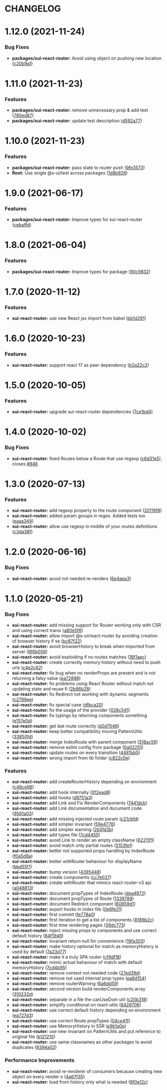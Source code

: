 # CHANGELOG

# 1.12.0 (2021-11-24)


### Bug Fixes

* **packages/sui-react-router:** Avoid using object on pushing new location ([c20b9a1](https://github.com/SUI-Components/sui/commit/c20b9a1365f01097da8ce532618ae5d4c6141fab))



# 1.11.0 (2021-11-23)


### Features

* **packages/sui-react-router:** remove unnecessary prop & add test ([780ed87](https://github.com/SUI-Components/sui/commit/780ed87c8f312bcee6f8c32711ec4cb482036d8e))
* **packages/sui-react-router:** update test description ([d592a77](https://github.com/SUI-Components/sui/commit/d592a77c4b35036279bea8dafef40d5f7e09a41e))



# 1.10.0 (2021-11-23)


### Features

* **packages/sui-react-router:** pass state to router push ([9fe3573](https://github.com/SUI-Components/sui/commit/9fe3573831259ef6e6ce1725ed7e601dc79e3096))
* **Root:** Use single @s-ui/test across packages ([1d8b926](https://github.com/SUI-Components/sui/commit/1d8b926e727cab44d599767ee13076bc451663bc))



# 1.9.0 (2021-06-17)


### Features

* **packages/sui-react-router:** Improve types for sui-react-router ([cebaffd](https://github.com/SUI-Components/sui/commit/cebaffd2e006d26fa7fec9fbc0f898464f628f51))



# 1.8.0 (2021-06-04)


### Features

* **packages/sui-react-router:** Improve types for package ([90c9832](https://github.com/SUI-Components/sui/commit/90c98322ca542211504a740342115273991f9afc))



# 1.7.0 (2020-11-12)


### Features

* **sui-react-router:** use new React jsx import from babel ([bb1d291](https://github.com/SUI-Components/sui/commit/bb1d29160ba9538ecb9702e22524547ef8a5c7ce))



# 1.6.0 (2020-10-23)


### Features

* **sui-react-router:** support react 17 as peer dependency ([b2a22c2](https://github.com/SUI-Components/sui/commit/b2a22c2af038168242604ccb7fb87120d82d4912))



# 1.5.0 (2020-10-05)


### Features

* **sui-react-router:** upgrade sui-react-router dependencies ([7ce1bd4](https://github.com/SUI-Components/sui/commit/7ce1bd46c2c89e1c72de31fedb40d2568d6d1a37))



# 1.4.0 (2020-10-02)


### Bug Fixes

* **sui-react-router:** fixed Routes below a Route that use regexp ([c6d31e5](https://github.com/SUI-Components/sui/commit/c6d31e581f8aa05592f860a1fae230144238a448)), closes [#946](https://github.com/SUI-Components/sui/issues/946)



# 1.3.0 (2020-07-13)


### Features

* **sui-react-router:** add regexp property to the route component ([20119f8](https://github.com/SUI-Components/sui/commit/20119f847268cc768f606490446ae9041927dc0b))
* **sui-react-router:** added param groups in regex. Added tests too ([eaaa349](https://github.com/SUI-Components/sui/commit/eaaa34947595af5cca5cedd7ce3607a8cba228f5))
* **sui-react-router:** allow use regexp in middle of your routes definitions ([c3da38f](https://github.com/SUI-Components/sui/commit/c3da38f27b3fef3a83930ab53b3ec8ab7a9d366e))



# 1.2.0 (2020-06-16)


### Bug Fixes

* **sui-react-router:** avoid not needed re-renders ([6e4aea3](https://github.com/SUI-Components/sui/commit/6e4aea3b329fa858a17635cf1d0b184b6cc466b2))



# 1.1.0 (2020-05-21)


### Bug Fixes

* **sui-react-router:** add missing support for Router working only with CSR and using correct transi ([a80e5f6](https://github.com/SUI-Components/sui/commit/a80e5f606336681fef76a425707dd7e476cd6646))
* **sui-react-router:** allow import @s-ui/react-router by avoiding creation of browser history if se ([bc87f22](https://github.com/SUI-Components/sui/commit/bc87f22086571a89cb7e03405301786053fc3d5f))
* **sui-react-router:** avoid browserHistory to break when imported from server ([6f6b056](https://github.com/SUI-Components/sui/commit/6f6b056014c06f779aec8ff31a8a38d58d0cc753))
* **sui-react-router:** avoid exploiding if no routes matches ([16f1aec](https://github.com/SUI-Components/sui/commit/16f1aec11f03154452cf585cb658b438dd38fcfe))
* **sui-react-router:** create correctly memory history without need to push urls ([c4e2c62](https://github.com/SUI-Components/sui/commit/c4e2c6231d6e470f06d6a344f566a83af8504f84))
* **sui-react-router:** fix bug when no renderProps are present and is not returning a falsy value ([ea72896](https://github.com/SUI-Components/sui/commit/ea728960e0ee4890d3cae4d53390c647a981dab8))
* **sui-react-router:** fix problems using React Router without match not updating state and reuse fi ([2b86b28](https://github.com/SUI-Components/sui/commit/2b86b28b047be277ce7ab68c507bfc2d10498901))
* **sui-react-router:** fix Redirect not working with dynamic segments ([c2798ee](https://github.com/SUI-Components/sui/commit/c2798ee91c75400a9f238c1887432eb5eafa933f))
* **sui-react-router:** fix special case ([dfbca20](https://github.com/SUI-Components/sui/commit/dfbca20efab52b4e1fdff9424480dfa447a80e54))
* **sui-react-router:** fix the usage of the provider ([028c541](https://github.com/SUI-Components/sui/commit/028c54193a116942806d986e1b86314fd1f44b54))
* **sui-react-router:** fix typings by returning components something ([e157e0d](https://github.com/SUI-Components/sui/commit/e157e0d5a433678018f396e8b2dc791322b8bca9))
* **sui-react-router:** get last route correctly ([d2d7046](https://github.com/SUI-Components/sui/commit/d2d70462b630877d9fd27909623efafe0683d4f4))
* **sui-react-router:** keep better compatibility moving PatternUtils ([33850fd](https://github.com/SUI-Components/sui/commit/33850fd6fd8690bb98b6fd851eada2c010485a66))
* **sui-react-router:** merge IndexRoute with parent component ([318ac59](https://github.com/SUI-Components/sui/commit/318ac59b968f34d5ba466c5ece907f6410912ec5))
* **sui-react-router:** remove eslint config from package ([0a02251](https://github.com/SUI-Components/sui/commit/0a02251cff7c15bb6782ac2582c2e2287167f9d6))
* **sui-react-router:** update routes on every transition ([4481bb5](https://github.com/SUI-Components/sui/commit/4481bb53406023d9e0badbec6e1c14107cb27b1e))
* **sui-react-router:** wrong import from lib folder ([c822c0e](https://github.com/SUI-Components/sui/commit/c822c0e644c23fe5a15ec214b13d91e55f31f1b5))


### Features

* **sui-react-router:** add createRouterHistory depending on environment ([c48ce98](https://github.com/SUI-Components/sui/commit/c48ce988cbef8cb94e6f3202d858db8b00ba7ac4))
* **sui-react-router:** add hook internally ([0f2ead8](https://github.com/SUI-Components/sui/commit/0f2ead8a43c04b5f7658f47465a1fb25b02e1e34))
* **sui-react-router:** add hooks ([d9751a3](https://github.com/SUI-Components/sui/commit/d9751a31e35f62f4b342f87c2a57b0c1f7d046e1))
* **sui-react-router:** add Link and Fix RenderComponents ([7441dcb](https://github.com/SUI-Components/sui/commit/7441dcb7926c7ffdd1f5ef347e57fbcc611bcb42))
* **sui-react-router:** add Link documentation and document code ([9561a03](https://github.com/SUI-Components/sui/commit/9561a03ecbde772ec210987ab798a59a8ea31e1a))
* **sui-react-router:** add missing injected route param ([c21cbfd](https://github.com/SUI-Components/sui/commit/c21cbfdd6f9581d962a5c0e4c0be9d2f9469bb31))
* **sui-react-router:** add simpler invariant ([59e4776](https://github.com/SUI-Components/sui/commit/59e4776cdd7ae65b1039ac4c988319b380cd5c2b))
* **sui-react-router:** add simpler warning ([2b5fd3b](https://github.com/SUI-Components/sui/commit/2b5fd3b1d992aa5bb0781dae13ff44019694ddb8))
* **sui-react-router:** add types file ([7cd4455](https://github.com/SUI-Components/sui/commit/7cd445512862477921356b524b694a033390054b))
* **sui-react-router:** avoid Link to render an empty className ([62211f1](https://github.com/SUI-Components/sui/commit/62211f13a5abb6d503ed23ab280ff5ff39da6575))
* **sui-react-router:** avoid match only partial routes ([5153fe1](https://github.com/SUI-Components/sui/commit/5153fe1ecbede9df9f32c3eebb44338a62fc164b))
* **sui-react-router:** better not supported props handling by IndexRoute ([f0a5d8a](https://github.com/SUI-Components/sui/commit/f0a5d8a0514aea238d351985d20958c466b5dcc1))
* **sui-react-router:** better withRouter behaviour for displayName ([bbd55f1](https://github.com/SUI-Components/sui/commit/bbd55f195218c2c39577594a46a96528fb9d5531))
* **sui-react-router:** bump version ([4395448](https://github.com/SUI-Components/sui/commit/4395448e774e2fd0ea9c75f77fae94d41fd365e2))
* **sui-react-router:** create components ([cc7e037](https://github.com/SUI-Components/sui/commit/cc7e0376b860fa59d4337f7f9f712b9612bfec51))
* **sui-react-router:** create withRouter that mimics react-router-v3 api ([a048813](https://github.com/SUI-Components/sui/commit/a048813117c2c3eb3aac477552f1ca24033ca337))
* **sui-react-router:** document propTypes of IndexRoute ([dea4972](https://github.com/SUI-Components/sui/commit/dea4972289b85ddd8708aa45e028d9624eb1c6f5))
* **sui-react-router:** document propTypes of Route ([1339789](https://github.com/SUI-Components/sui/commit/1339789c883dd8b4d46dd83ae129e4ec22a42f8e))
* **sui-react-router:** document Redirect component ([60859d1](https://github.com/SUI-Components/sui/commit/60859d16e117ed69490080c30fb6c641227969d9))
* **sui-react-router:** export hooks in index file ([0e6fe21](https://github.com/SUI-Components/sui/commit/0e6fe21e70c1f1acf356ed11fae2a542746a8c02))
* **sui-react-router:** first commit ([fe778a0](https://github.com/SUI-Components/sui/commit/fe778a0c3b6041ca14527f506dd89a2f53115736))
* **sui-react-router:** first iteration to get a list of components ([8186b2c](https://github.com/SUI-Components/sui/commit/8186b2ca2fc742613d17ec58b16aa3f27f48426d))
* **sui-react-router:** first time rendering pages ([39dc773](https://github.com/SUI-Components/sui/commit/39dc77339f60cf158b8b08dd58fa80d52d744655))
* **sui-react-router:** inject missing props to components and use correct default history ([84f1949](https://github.com/SUI-Components/sui/commit/84f19497ef69d62cab794bdabcde21e68eb68cf0))
* **sui-react-router:** invariant return null for convenience ([19fa303](https://github.com/SUI-Components/sui/commit/19fa3030dd81aff03208e28699cb88c218eb7b80))
* **sui-react-router:** make history optional for match as memoryHistory is used by default ([7a23d77](https://github.com/SUI-Components/sui/commit/7a23d7724f30e57412163871ce0c54c06462fe5f))
* **sui-react-router:** make it a truly SPA router ([cf9df18](https://github.com/SUI-Components/sui/commit/cf9df182e67adf393521dc5439d24e7c21ca3ca0))
* **sui-react-router:** mimic actual behaviour of match with default memoryHistory ([7cd4b95](https://github.com/SUI-Components/sui/commit/7cd4b95a39a7adaef49ee74c00dd5332cb084844))
* **sui-react-router:** remove context not needed code ([27ed39d](https://github.com/SUI-Components/sui/commit/27ed39df30cb6a2b976085816170e975ed29609c))
* **sui-react-router:** remove not used internal prop types ([ea6d154](https://github.com/SUI-Components/sui/commit/ea6d15452b6619ee436e7c7ad4bd1e783b4fb71e))
* **sui-react-router:** remove routerWarning ([6a6dd59](https://github.com/SUI-Components/sui/commit/6a6dd59f216f6771607ff700ffc8779df5c91954))
* **sui-react-router:** second version build renderComponents array ([310232d](https://github.com/SUI-Components/sui/commit/310232d1fe36b979eaf4967a1028dde52860e33b))
* **sui-react-router:** separate in a file the canUseDom util ([c20b318](https://github.com/SUI-Components/sui/commit/c20b3181b9c43e51e32cb6462e33e38bc65faa67))
* **sui-react-router:** simplify conditional on react-utils ([6426706](https://github.com/SUI-Components/sui/commit/6426706a44842c7e12415ace7cd907f07e0d91fe))
* **sui-react-router:** use correct default history depending on environment ([ea727d3](https://github.com/SUI-Components/sui/commit/ea727d389b05af9826170c4ebbf035357eb05814))
* **sui-react-router:** use correct Route propTypes ([04ce41f](https://github.com/SUI-Components/sui/commit/04ce41f403ffb4f85b97db9b077fc7e0f094bdc2))
* **sui-react-router:** use MemoryHistory in SSR ([e9b1a0e](https://github.com/SUI-Components/sui/commit/e9b1a0eb0b1fdb23cd6c84c2bceb630372b63b02))
* **sui-react-router:** use new invariant on PatternUtils and put reference to original file ([b121210](https://github.com/SUI-Components/sui/commit/b1212101b43baf34d1f45e3c52063e3eeedae53e))
* **sui-react-router:** use same classnames as other packages to avoid duplicates ([9394a02](https://github.com/SUI-Components/sui/commit/9394a02c80a74763519b09bc12da5625c056f773))


### Performance Improvements

* **sui-react-router:** avoid re-renderer of consumers because creating new object on every render o ([4a67f35](https://github.com/SUI-Components/sui/commit/4a67f35a31c50262d7006c0a55af5043c3d9b592))
* **sui-react-router:** load from history only what is needed ([6f0e12c](https://github.com/SUI-Components/sui/commit/6f0e12c6f654892a980f449b777dd4fed92cc959))



